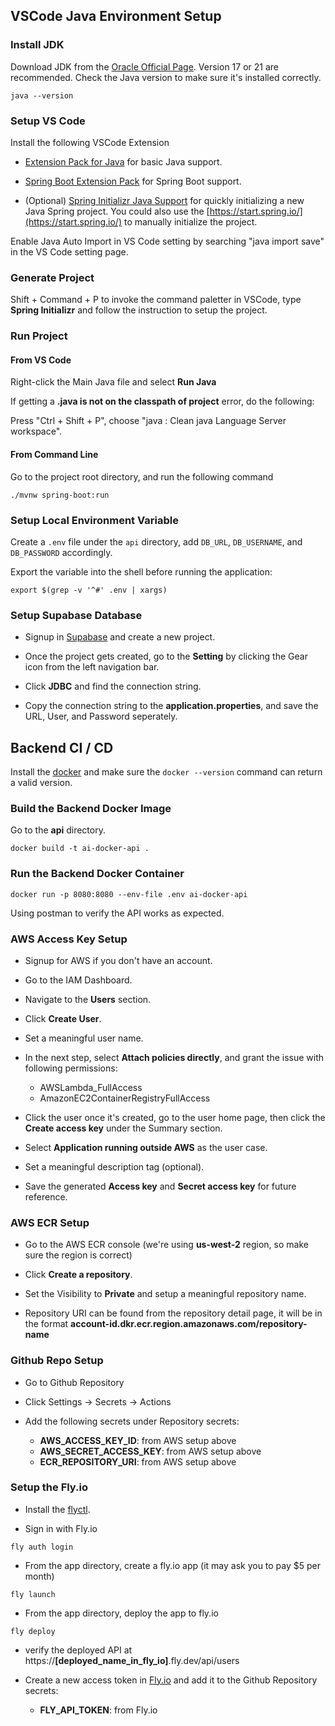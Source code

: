 ## VSCode Java Environment Setup

### Install JDK

Download JDK from the [Oracle Official Page](https://www.oracle.com/java/technologies/downloads). Version 17 or 21 are recommended. Check the Java version to make sure it's installed correctly.

```shell
java --version
```

### Setup VS Code

Install the following VSCode Extension

- [Extension Pack for Java](https://marketplace.visualstudio.com/items?itemName=vscjava.vscode-java-pack) for basic Java support.

- [Spring Boot Extension Pack](https://marketplace.visualstudio.com/items?itemName=vmware.vscode-boot-dev-pack) for Spring Boot support.

- (Optional) [Spring Initializr Java Support](https://marketplace.visualstudio.com/items?itemName=vscjava.vscode-spring-initializr) for quickly initializing a new Java Spring project. You could also use the [https://start.spring.io/](https://start.spring.io/) to manually initialize the project.

Enable Java Auto Import in VS Code setting by searching "java import save" in the VS Code setting page.

### Generate Project

Shift + Command + P to invoke the command paletter in VSCode, type **Spring Initializr** and follow the instruction to setup the project.

### Run Project

#### From VS Code

Right-click the Main Java file and select **Run Java**

If getting a **.java is not on the classpath of project** error, do the following:

Press "Ctrl + Shift + P", choose "java : Clean java Language Server workspace".

#### From Command Line

Go to the project root directory, and run the following command

```shell
./mvnw spring-boot:run
```

### Setup Local Environment Variable

Create a `.env` file under the `api` directory, add `DB_URL`, `DB_USERNAME`, and `DB_PASSWORD` accordingly.

Export the variable into the shell before running the application:

```shell
export $(grep -v '^#' .env | xargs)
```

### Setup Supabase Database

- Signup in [Supabase](https://supabase.com/) and create a new project.

- Once the project gets created, go to the **Setting** by clicking the Gear icon from the left navigation bar.

- Click **JDBC** and find the connection string.

- Copy the connection string to the **application.properties**, and save the URL, User, and Password seperately.

## Backend CI / CD

Install the [docker](https://docs.docker.com/engine/install/) and make sure the `docker --version` command can return a valid version.

### Build the Backend Docker Image

Go to the **api** directory.

```shell
docker build -t ai-docker-api .
```

### Run the Backend Docker Container

```shell
docker run -p 8080:8080 --env-file .env ai-docker-api
```

Using postman to verify the API works as expected.

### AWS Access Key Setup

- Signup for AWS if you don't have an account.

- Go to the IAM Dashboard.

- Navigate to the **Users** section.

- Click **Create User**.

- Set a meaningful user name.

- In the next step, select **Attach policies directly**, and grant the issue with following permissions:

  - AWSLambda_FullAccess
  - AmazonEC2ContainerRegistryFullAccess

- Click the user once it's created, go to the user home page, then click the **Create access key** under the Summary section.

- Select **Application running outside AWS** as the user case.

- Set a meaningful description tag (optional).

- Save the generated **Access key** and **Secret access key** for future reference.

### AWS ECR Setup

- Go to the AWS ECR console (we're using **us-west-2** region, so make sure the region is correct)

- Click **Create a repository**.

- Set the Visibility to **Private** and setup a meaningful repository name.

- Repository URI can be found from the repository detail page, it will be in the format **account-id.dkr.ecr.region.amazonaws.com/repository-name**

### Github Repo Setup

- Go to Github Repository

- Click Settings -> Secrets -> Actions

- Add the following secrets under Repository secrets:

  - **AWS_ACCESS_KEY_ID**: from AWS setup above
  - **AWS_SECRET_ACCESS_KEY**: from AWS setup above
  - **ECR_REPOSITORY_URI**: from AWS setup above

### Setup the Fly.io

- Install the [flyctl](https://fly.io/docs/hands-on/install-flyctl/).

- Sign in with Fly.io

```shell
fly auth login
```

- From the app directory, create a fly.io app (it may ask you to pay $5 per month)

```shell
fly launch
```

- From the app directory, deploy the app to fly.io

```shell
fly deploy
```

- verify the deployed API at https://**[deployed_name_in_fly_io]**.fly.dev/api/users

- Create a new access token in [Fly.io](https://fly.io/user/personal_access_tokens) and add it to the Github Repository secrets:

  - **FLY_API_TOKEN**: from Fly.io

